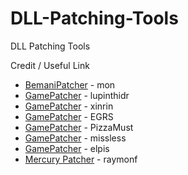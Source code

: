 # DLL-Patching-Tools
DLL Patching Tools

Credit / Useful Link
* [BemaniPatcher](https://github.com/mon/BemaniPatcher/) - mon
* [GamePatcher](https://lupinthidr.github.io/BemaniPatcher/) - lupinthidr
* [GamePatcher](https://patcher.xinrin.uk/) - xinrin
* [GamePatcher](https://egrspatcher.pages.dev/) - EGRS
* [GamePatcher](https://patch.573.gay/) - PizzaMust
* [GamePatcher](https://patcher.missless.net/) - missless
* [GamePatcher](https://elpis.fun/gamepatcher/) - elpis
* [Mercury Patcher](https://raymonf.github.io/whack/MercuryPatcher/index.html) - raymonf
